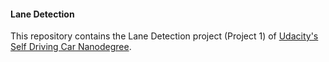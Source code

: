 #### Lane Detection

This repository contains the Lane Detection project (Project 1) of [Udacity's
Self Driving Car Nanodegree](https://www.udacity.com/course/self-driving-car-engineer-nanodegree--nd013).
